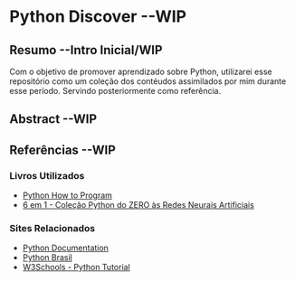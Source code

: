 # Python Discover --WIP

## Resumo --Intro Inicial/WIP
Com o objetivo de promover aprendizado sobre Python, utilizarei esse repositório como um coleção dos contéudos assimilados por mim durante esse período. Servindo posteriormente como referência.

## Abstract --WIP


## Referências --WIP



### Livros Utilizados
- [Python How to Program](https://www.amazon.com.br/Python-How-Program-Harvey-Deitel/dp/0130923613/ref=sr_1_11?__mk_pt_BR=%C3%85M%C3%85%C5%BD%C3%95%C3%91&crid=3OTUQKQKXGHP4&keywords=python+how&qid=1702740483&s=books&sprefix=python+how%2Cstripbooks%2C217&sr=1-11)
- [6 em 1 - Coleção Python do ZERO às Redes Neurais Artificiais](https://www.amazon.com.br/Cole%C3%A7%C3%A3o-Python-Redes-Neurais-Artificiais-ebook/dp/B08GNYSR2X/ref=sr_1_2?dib=eyJ2IjoiMSJ9.87s0bTHsFNwL64TxTcUoDXbjxq7Q_lZKy_jfqhi2zpH3IsabDi8IG1hhMcYNWkfXj5tNFSXHRIyrZxnhtG3j_BgeOsCclAV-mKdwWmPLiMGoL7BPTIIoyS8CzKp_yA04KscpkJLIUC-kNYml0jMCDBcKBD0UUAxrhQiZa09pdv-fgxpVtndz7IWZKpd9m8RvmJ8ModULE7-cHyHNrjOprJ5EokxeimPEBvaSSRV5HHT21ClWIO-875QbGR0kVDV3QbWnJRtUkoq3aptomcIzpm01wu-MpBixN3O4TNo5lv0.Mq5TD6uzvKxTC6DCcW6pGmPdT7XeStoEDFUCIp27YQk&dib_tag=se&keywords=COLET%26Acirc%3BNEA+PYTHON+DO+ZERO+%26Agrave%3BS+REDES+NEURAIS+ARTIFICIAIS&qid=1725389942&sr=8-2)

### Sites Relacionados
- [Python Documentation](https://www.python.org/doc/)
- [Python Brasil](https://python.org.br/)
- [W3Schools - Python Tutorial](https://www.w3schools.com/python/default.asp)
